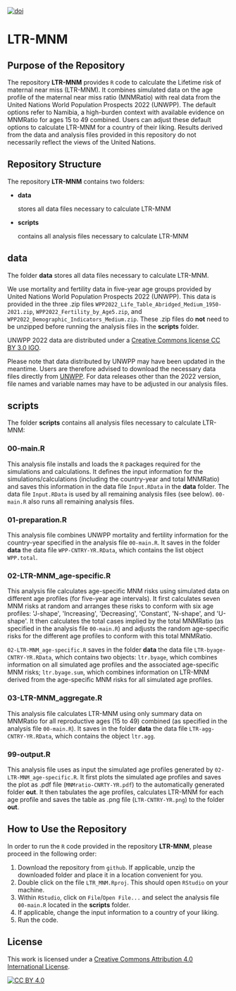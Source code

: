 [![doi](https://img.shields.io/badge/DOI-10.17605/OSF.IO/UYZ5H-blue)][doi]

[doi]: https://doi.org/10.17605/OSF.IO/UYZ5H

# LTR-MNM

## Purpose of the Repository
The repository **LTR-MNM** provides `R` code to calculate the Lifetime risk of maternal near miss (LTR-MNM). It combines simulated data on the age profile of the maternal near miss ratio (MNMRatio) with real data from the United Nations World Population Prospects 2022 (UNWPP). 
The default options refer to Namibia, a high-burden context with available evidence on MNMRatio for ages 15 to 49 combined. Users can adjust these default options to calculate LTR-MNM for a country of their liking. Results derived from the data and analysis files provided in this repository do not necessarily reflect the views of the United Nations.

## Repository Structure
The repository **LTR-MNM** contains two folders:

- **data**

	stores all data files necessary to calculate LTR-MNM

- **scripts** 

	contains all analysis files necessary to calculate LTR-MNM

## data
The folder **data** stores all data files necessary to calculate LTR-MNM. 

We use mortality and fertility data in five-year age groups provided by United Nations World Population Prospects 2022 (UNWPP). This data is provided in the three .zip files `WPP2022_Life_Table_Abridged_Medium_1950-2021.zip`, `WPP2022_Fertility_by_Age5.zip`, and `WPP2022_Demographic_Indicators_Medium.zip`. These .zip files do **not** need to be unzipped before running the analysis files in the **scripts** folder.

UNWPP 2022 data are distributed under a [Creative Commons license CC BY 3.0 IGO](https://creativecommons.org/licenses/by/3.0/igo/).  

Please note that data distributed by UNWPP may have been updated in the meantime. Users are therefore advised to download the necessary data files directly from [UNWPP](https://population.un.org/wpp/Download/Standard/CSV/). For data releases other than the 2022 version, file names and variable names may have to be adjusted in our analysis files. 

## scripts
The folder **scripts** contains all analysis files necessary to calculate LTR-MNM: 

### 00-main.R
This analysis file installs and loads the `R` packages required for the simulations and calculations. It defines the input information for the simulations/calculations (including the country-year and total MNMRatio) and saves this information in the data file `Input.RData` in the **data** folder. The data file `Input.RData` is used by all remaining analysis files (see below). `00-main.R` also runs all remaining analysis files.

### 01-preparation.R
This analysis file combines UNWPP mortality and fertility information for the country-year specified in the analysis file `00-main.R`. It saves in the folder **data** the data file `WPP-CNTRY-YR.RData`, which contains the list object `WPP.total`.

### 02-LTR-MNM_age-specific.R
This analysis file calculates age-specific MNM risks using simulated data on different age profiles (for five-year age intervals). It first calculates seven MNM risks at random and arranges these risks to conform with six age profiles: 'J-shape', 'Increasing', 'Decreasing', 'Constant', 'N-shape', and 'U-shape'. It then calculates the total cases implied by the total MNMRatio (as specified in the analysis file `00-main.R`) and adjusts the random age-specific risks for the different age profiles to conform with this total MNMRatio.

`02-LTR-MNM_age-specific.R` saves in the folder **data** the data file `LTR-byage-CNTRY-YR.RData`, which contains two objects: `ltr.byage`, which combines information on all simulated age profiles and the associated age-specific MNM risks; `ltr.byage.sum`, which combines information on LTR-MNM derived from the age-specific MNM risks for all simulated age profiles.  

### 03-LTR-MNM_aggregate.R
This analysis file calculates LTR-MNM using only summary data on MNMRatio for all reproductive ages (15 to 49) combined (as specified in the analysis file `00-main.R`). It saves in the folder **data** the data file `LTR-agg-CNTRY-YR.RData`, which contains the object `ltr.agg`. 

### 99-output.R
This analysis file uses as input the simulated age profiles generated by `02-LTR-MNM_age-specific.R`. It first plots the simulated age profiles and saves the plot as .pdf file (`MNMratio-CNRTY-YR.pdf`) to the automatically generated folder **out**. It then tabulates the age profiles, calculates LTR-MNM for each age profile and saves the table as .png file (`LTR-CNTRY-YR.png`) to the folder **out**. 

## How to Use the Repository
In order to run the `R` code provided in the repository **LTR-MNM**, please proceed in the following order:

1. Download the repository from `github`. If applicable, unzip the downloaded folder and place it in a location convenient for you. 
2. Double click on the file `LTR_MNM.Rproj`. This should open `RStudio` on your machine.  
3. Within `RStudio`, click on `File`/`Open File...` and select the analysis file `00-main.R` located in the **scripts** folder.
4. If applicable, change the input information to a country of your liking.
5. Run the code.

## License
This work is licensed under a
[Creative Commons Attribution 4.0 International License][cc-by].

[![CC BY 4.0][cc-by-image]][cc-by]

[cc-by]: http://creativecommons.org/licenses/by/4.0/
[cc-by-image]: https://i.creativecommons.org/l/by/4.0/88x31.png
[cc-by-shield]: https://img.shields.io/badge/License-CC%20BY%204.0-lightgrey.svg
